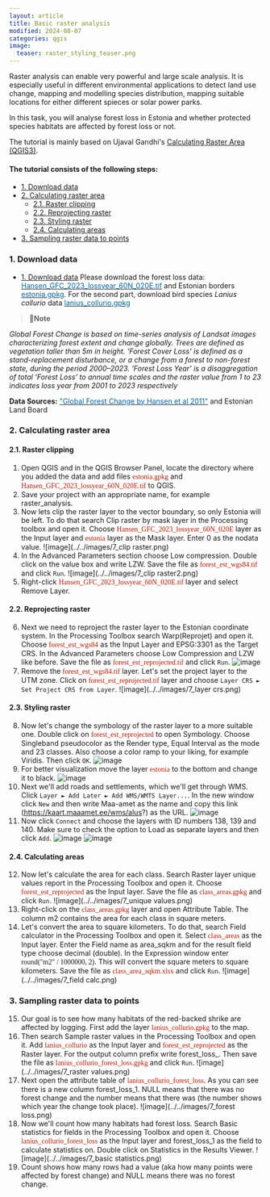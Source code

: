 ```yaml
---
layout: article
title: Basic raster analysis
modified: 2024-08-07
categories: qgis
image:
  teaser: raster_styling_teaser.png
---
```


Raster analysis can enable very powerful and large scale analysis. It is especially useful in different environmental applications to detect land use change, mapping and modelling species distribution, mapping suitable locations for either different spieces or solar power parks. 

In this task, you will analyse forest loss in Estonia and whether protected species habitats are affected by forest loss or not.

The tutorial is mainly based on Ujaval Gandhi's [Calculating Raster Area (QGIS3)](https://www.qgistutorials.com/en/docs/3/calculating_raster_area.html).

#### The tutorial consists of the following steps:
- [1. Download data](#1-download-data)
- [2. Calculating raster area](#2-calculating-raster-area)
  * [2.1. Raster clipping](#21-raster-clipping)
  * [2.2. Reprojecting raster](#22-reprojecting-raster)
  * [2.3. Styling raster](#23-styling-raster)
  * [2.4. Calculating areas](#24-calculating-areas)
- [3. Sampling raster data to points](#3-sampling-raster-data-to-points)

### 1. Download data
- [1. Download data](#1-download-data)
Please download the forest loss data: [<span style="color:#0564A0">Hansen_GFC_2023_lossyear_60N_020E.tif</span>](../../datasets/Hansen_GFC_2023_lossyear_60N_020E.tif) and Estonian borders [<span style="color:#0564A0">estonia.gpkg</span>](../../datasets/estonia.gpkg). For the second part, download bird species *Lanius collurio* data  [<span style="color:#0564A0">lanius_collurio.gpkg</span>](../../datasets/lanius_collurio.gpkg) 

>:scroll:**Note**
>
*Global Forest Change is based on time-series analysis of Landsat images characterizing forest extent and change globally.
Trees are defined as vegetation taller than 5m in height. ‘Forest Cover Loss’ is defined as a stand-replacement disturbance, or a change from a forest to non-forest state, during the period 2000–2023.  ‘Forest Loss Year’ is a disaggregation of total ‘Forest Loss’ to annual time scales and the raster value from 1 to 23 indicates loss year from 2001 to 2023 respectively*

**Data Sources:**  [<span style="color:#0564A0">"Global Forest Change by Hansen et al 2011"</span>](https://glad.earthengine.app/view/global-forest-change) and Estonian Land Board

### 2. Calculating raster area
#### 2.1. Raster clipping
1. Open QGIS and in the QGIS Browser Panel, locate the directory where you added the data and add files <span style="font-family:Consolas; color:#AF1B03">estonia.gpkg</span> and <span style="font-family:Consolas; color:#AF1B03">Hansen_GFC_2023_lossyear_60N_020E.tif</span> to QGIS.
2. Save your project with an appropriate name, for example raster_analysis.
3. Now lets clip the raster layer to the vector boundary, so only Estonia will be left. To do that search Clip raster by mask layer in the Processing toolbox and open it. Choose <span style="font-family:Consolas; color:#AF1B03">Hansen_GFC_2023_lossyear_60N_020E</span> layer as the Input layer and <span style="font-family:Consolas; color:#AF1B03">estonia</span> layer as the Mask layer. Enter 0 as the nodata value.
![image](../../images/7_clip raster.png)
4. In the Advanced Parameters section choose Low compression. Double click on the value box and write LZW. Save the file as <span style="font-family:Consolas; color:#AF1B03">forest_est_wgs84.tif</span> and click `Run`.
![image](../../images/7_clip raster2.png)
5. Right-click <span style="font-family:Consolas; color:#AF1B03">Hansen_GFC_2023_lossyear_60N_020E.tif</span> layer and select Remove Layer.

#### 2.2. Reprojecting raster
6. Next we need to reproject the raster layer to the Estonian coordinate system. In the Processing Toolbox search Warp(Reprojet) and open it. Choose <span style="font-family:Consolas; color:#AF1B03">forest_est_wgs84</span> as the Input Layer and EPSG:3301 as the Target CRS. In the Advanced Parameters choose Low Compression and LZW like before. Save the file as <span style="font-family:Consolas; color:#AF1B03">forest_est_reprojected.tif</span> and click `Run`.
![image](../../images/7_warp.png)
7. Remove the <span style="font-family:Consolas; color:#AF1B03">forest_est_wgs84.tif</span> layer. Let's set the project layer to the UTM zone. Click on <span style="font-family:Consolas; color:#AF1B03">forest_est_reprojected.tif</span> layer and choose `Layer CRS ► Set Project CRS from Layer`.
![image](../../images/7_layer crs.png)

#### 2.3. Styling raster
8. Now let's change the symbology of the raster layer to a more suitable one. Double click on <span style="font-family:Consolas; color:#AF1B03">forest_est_reprojected</span> to open Symbology. Choose Singleband pseudocolor as the Render type, Equal Interval as the mode and 23 classes. Also choose a color ramp to your liking, for example Viridis. Then click `OK`.
![image](../../images/7_symbology.png)
9. For better visualization move the layer <span style="font-family:Consolas; color:#AF1B03">estonia</span> to the bottom and change it to black. 
![image](../../images/7_symbology2.png)
10. Next we'll add roads and settlements, which we'll get through WMS. Click `Layer ► Add Later ► Add WMS/WMTS Layer...`. In the new window click `New` and then write Maa-amet as the name and copy this link (https://kaart.maaamet.ee/wms/alus?) as the URL.
![image](../../images/7_wms.png)
11. Now click `Connect` and choose the layers with ID numbers 138, 139 and 140. Make sure to check the option to Load as separate layers and then click `Add`.
![image](../../images/7_wms2.png)
![image](../../images/7_wms3.png)

#### 2.4. Calculating areas
12. Now let's calculate the area for each class. Search Raster layer unique values report in the Processing Toolbox and open it. Choose <span style="font-family:Consolas; color:#AF1B03">forest_est_reprojected</span> as the Input layer. Save the file as <span style="font-family:Consolas; color:#AF1B03">class_areas.gpkg</span> and click `Run`.
![image](../../images/7_unique values.png)
13. Right-click on the <span style="font-family:Consolas; color:#AF1B03">class_areas.gpkg</span> layer and open Attribute Table. The column m2 contains the area for each class in square meters. 
14. Let's convert the area to square kilometers. To do that, search Field calculator in the Processing Toolbox and open it. Select <span style="font-family:Consolas; color:#AF1B03">class_areas</span> as the Input layer. Enter the Field name as area_sqkm and for the result field type choose decimal (double). In the Expression window enter <span style="font-family:Consolas">round("m2" / 1000000, 2)</span>. This will convert the square meters to square kilometers. Save the file as <span style="font-family:Consolas; color:#AF1B03">class_area_sqkm.xlsx</span> and click `Run`.
![image](../../images/7_field calc.png)

### 3. Sampling raster data to points
15. Our goal is to see how many habitats of the red-backed shrike are affected by logging. First add the layer <span style="font-family:Consolas; color:#AF1B03">lanius_collurio.gpkg</span> to the map. 
16. Then search Sample raster values in the Processing Toolbox and open it. Add <span style="font-family:Consolas; color:#AF1B03">lanius_collurio</span> as the Input layer and <span style="font-family:Consolas; color:#AF1B03">forest_est_reprojected</span> as the Raster layer. For the output column prefix write forest_loss_. Then save the file as <span style="font-family:Consolas; color:#AF1B03">lanius_collurio_forest_loss.gpkg</span> and click `Run`.
![image](../../images/7_raster values.png)
17. Next open the attribute table of <span style="font-family:Consolas; color:#AF1B03">lanius_collurio_forest_loss</span>. As you can see there is a new column forest_loss_1. NULL means that there was no forest change and the number means that there was (the number shows which year the change took place).
![image](../../images/7_forest loss.png)
18. Now we'll count how many habitats had forest loss. Search Basic statistics for fields in the Processing Toolbox and open it. Choose <span style="font-family:Consolas; color:#AF1B03">lanius_collurio_forest_loss</span> as the Input layer and forest_loss_1 as the field to calculate statistics on. Double click on Statistics in the Results Viewer. 
![image](../../images/7_basic statistics.png)
19. Count shows how many rows had a value (aka how many points were affected by forest change) and NULL means there was no forest change.